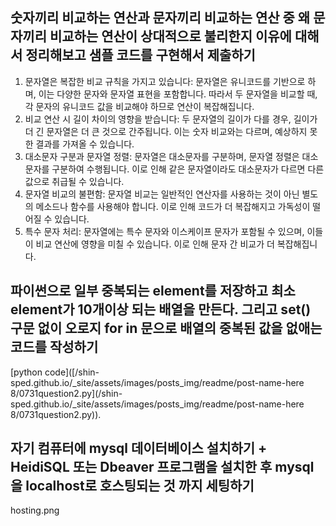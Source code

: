 ## 숫자끼리 비교하는 연산과 문자끼리 비교하는 연산 중 왜 문자끼리 비교하는 연산이 상대적으로 불리한지 이유에 대해서 정리해보고 샘플 코드를 구현해서 제출하기 



1. 문자열은 복잡한 비교 규칙을 가지고 있습니다: 문자열은 유니코드를 기반으로 하며, 이는 다양한 문자와 문자열 표현을 포함합니다. 따라서 두 문자열을 비교할 때, 각 문자의 유니코드 값을 비교해야 하므로 연산이 복잡해집니다.
2. 비교 연산 시 길이 차이의 영향을 받습니다: 두 문자열의 길이가 다를 경우, 길이가 더 긴 문자열은 더 큰 것으로 간주됩니다. 이는 숫자 비교와는 다르며, 예상하지 못한 결과를 가져올 수 있습니다.
3. 대소문자 구분과 문자열 정렬: 문자열은 대소문자를 구분하며, 문자열 정렬은 대소문자를 구분하여 수행됩니다. 이로 인해 같은 문자열이라도 대소문자가 다르면 다른 값으로 취급될 수 있습니다.
4. 문자열 비교의 불편함: 문자열 비교는 일반적인 연산자를 사용하는 것이 아닌 별도의 메소드나 함수를 사용해야 합니다. 이로 인해 코드가 더 복잡해지고 가독성이 떨어질 수 있습니다.
5. 특수 문자 처리: 문자열에는 특수 문자와 이스케이프 문자가 포함될 수 있으며, 이들이 비교 연산에 영향을 미칠 수 있습니다. 이로 인해 문자 간 비교가 더 복잡해집니다.




## 파이썬으로 일부 중복되는 element를 저장하고 최소 element가 10개이상 되는 배열을 만든다. 그리고 set() 구문 없이 오로지 for in 문으로 배열의 중복된 값을 없애는 코드를 작성하기



[python code]([/shin-sped.github.io/_site/assets/images/posts_img/readme/post-name-here 8/0731question2.py](/shin-sped.github.io/_site/assets/images/posts_img/readme/post-name-here 8/0731question2.py)).



## 자기 컴퓨터에 mysql 데이터베이스 설치하기 + HeidiSQL 또는 Dbeaver 프로그램을 설치한 후 mysql을 localhost로 호스팅되는 것 까지 세팅하기

hosting.png
